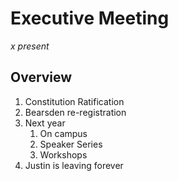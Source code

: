 # Executive Meeting
*x present*

## Overview
1. Constitution Ratification
2. Bearsden re-registration
3. Next year
	1. On campus
	2. Speaker Series
	3. Workshops
4. Justin is leaving forever
